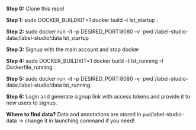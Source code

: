 **Step 0:**
Clone this repo!

**Step 1:**
sudo DOCKER_BUILDKIT=1 docker build -t lst_startup .

**Step 2:**
sudo docker run -it -p DESIRED_PORT:8080 -v \`pwd\`/label-studio-data:/label-studio/data lst_startup

**Step 3:**
Signup with the main account and stop docker

**Step 4:**
sudo DOCKER_BUILDKIT=1 docker build -t lst_running -f Dockerfile_running .

**Step 5:**
sudo docker run -it -p DESIRED_PORT:8080 -v \`pwd\`/label-studio-data:/label-studio/data lst_running

**Step 6:** 
Login and generate signup link with access tokens and provide it to new users to signup.


**Where to find data?**
Data and annotations are stored in `pwd`/label-studio-data -> change it in launching command if you need!



